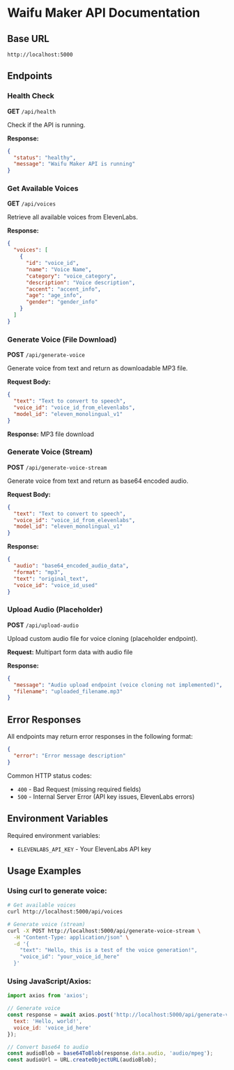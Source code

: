# Waifu Maker API Documentation

## Base URL
```
http://localhost:5000
```

## Endpoints

### Health Check
**GET** `/api/health`

Check if the API is running.

**Response:**
```json
{
  "status": "healthy",
  "message": "Waifu Maker API is running"
}
```

### Get Available Voices
**GET** `/api/voices`

Retrieve all available voices from ElevenLabs.

**Response:**
```json
{
  "voices": [
    {
      "id": "voice_id",
      "name": "Voice Name",
      "category": "voice_category",
      "description": "Voice description",
      "accent": "accent_info",
      "age": "age_info",
      "gender": "gender_info"
    }
  ]
}
```

### Generate Voice (File Download)
**POST** `/api/generate-voice`

Generate voice from text and return as downloadable MP3 file.

**Request Body:**
```json
{
  "text": "Text to convert to speech",
  "voice_id": "voice_id_from_elevenlabs",
  "model_id": "eleven_monolingual_v1"
}
```

**Response:** MP3 file download

### Generate Voice (Stream)
**POST** `/api/generate-voice-stream`

Generate voice from text and return as base64 encoded audio.

**Request Body:**
```json
{
  "text": "Text to convert to speech",
  "voice_id": "voice_id_from_elevenlabs",
  "model_id": "eleven_monolingual_v1"
}
```

**Response:**
```json
{
  "audio": "base64_encoded_audio_data",
  "format": "mp3",
  "text": "original_text",
  "voice_id": "voice_id_used"
}
```

### Upload Audio (Placeholder)
**POST** `/api/upload-audio`

Upload custom audio file for voice cloning (placeholder endpoint).

**Request:** Multipart form data with audio file

**Response:**
```json
{
  "message": "Audio upload endpoint (voice cloning not implemented)",
  "filename": "uploaded_filename.mp3"
}
```

## Error Responses

All endpoints may return error responses in the following format:

```json
{
  "error": "Error message description"
}
```

Common HTTP status codes:
- `400` - Bad Request (missing required fields)
- `500` - Internal Server Error (API key issues, ElevenLabs errors)

## Environment Variables

Required environment variables:
- `ELEVENLABS_API_KEY` - Your ElevenLabs API key

## Usage Examples

### Using curl to generate voice:

```bash
# Get available voices
curl http://localhost:5000/api/voices

# Generate voice (stream)
curl -X POST http://localhost:5000/api/generate-voice-stream \
  -H "Content-Type: application/json" \
  -d '{
    "text": "Hello, this is a test of the voice generation!",
    "voice_id": "your_voice_id_here"
  }'
```

### Using JavaScript/Axios:

```javascript
import axios from 'axios';

// Generate voice
const response = await axios.post('http://localhost:5000/api/generate-voice-stream', {
  text: 'Hello, world!',
  voice_id: 'voice_id_here'
});

// Convert base64 to audio
const audioBlob = base64ToBlob(response.data.audio, 'audio/mpeg');
const audioUrl = URL.createObjectURL(audioBlob);
``` 